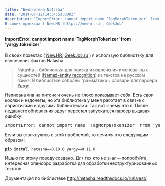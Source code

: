 ```yaml
---
title: "Библиотека Natasha"
date: "2018-07-12T14:34:53.000Z"
description: "ImportError: cannot import name ‘TagMorphTokenizer’ from ‘yargy.tokenizer’
В своих проектах ( New.HR [https://newhr.ru], GeekJob"
---
```


<h4>ImportError: cannot import name ‘TagMorphTokenizer’ from ‘yargy.tokenizer’</h4>
<p>В своих проектах ( <a href="https://newhr.ru" target="_blank" rel="noopener noreferrer">New.HR</a>, <a href="https://geekjob.ru" target="_blank" rel="noopener noreferrer">GeekJob.ru</a> ) я использую библиотеку для извлечения фактов Natasha.</p>
<blockquote><p>Natasha — библиотека для поиска и извлечения именованных сущностей (<a href="https://en.wikipedia.org/wiki/Named-entity_recognition" target="_blank" rel="noopener noreferrer">Named-entity recognition</a>) из текстов на русском языке. В библиотеке собраны грамматики и словари для парсера <a href="https://github.com/natasha/yargy" target="_blank" rel="noopener noreferrer">Yargy</a>.</p></blockquote>
<p>Написана она на питоне и очень не плохо показывает себя. Есть свои косяки и недочеты, но эта библиотека у меня работает в связке с эвристиками и другими библиотеками. Так вот к чему это я. После недавнего обновления вдруг перестал запускаться парсер выдавая ошибку:</p>
<pre>ImportError: cannot import name ‘TagMorphTokenizer’ from ‘yargy.tokenizer’</pre>
<p>Если вы столкнулись с этой проблемой, то лечится это следующим образом:</p>
<pre><code><strong>pip</strong> <strong>install</strong> natasha==0.10.0 yargy==0.11.0</code></pre>
<p>Ишью по этому поводу создано. Для тех кто не знал — попробуйте, интересная опенсорс разработка для обработки неструктурированных текстов.</p>
<p>Доументация по библиотеке <a href="http://natasha.readthedocs.io/ru/latest/" target="_blank" rel="noopener noreferrer">http://natasha.readthedocs.io/ru/latest/</a></p>


